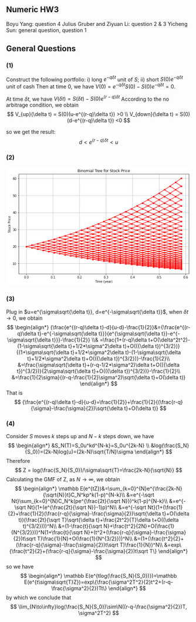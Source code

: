 ## Numeric HW3
Boyu Yang: question 4
Julius Gruber and Ziyuan Li: question 2 & 3
Yicheng Sun: general question, question 1


## General Questions
### (1)
Construct the following portfolio: 
i) long $e^{-q\delta t}$ unit of $S$; ii) short $S(0)e^{-q\delta t}$ unit of cash
 Then at time 0, we have $V(0) = e^{-q\delta t}S(0) - S(0)e^{-q\delta t} = 0$.

At time $\delta t$, we have $V(\delta t) = S(\delta t) - S(0)e^{(r-q)\delta t}$
According to the no arbitrage condition, we obtain
$$
V_{up}(\delta t) = S(0)(u-e^{(r-q)\delta t}) >0 \\
V_{down}(\delta t) = S(0)(d-e^{(r-q)\delta t}) <0
$$

so we get the result: $$d<e^{(r-q)\delta t}<u$$

### (2)
![Binomial Tree for Stock Price](binomial_tree_stock_price.png)

### (3)
Plug in $u=e^{\sigma\sqrt{\delta t}}, d=e^{-\sigma\sqrt{\delta t}}$, when $\delta t\to0$, we obtain
$$
\begin{align*}
{\frac{e^{(r-q)\delta t}-d}{u-d}-\frac{1}{2}}&={\frac{e^{(r-q)\delta t}-e^{-\sigma\sqrt{\delta t}}}{e^{\sigma\sqrt{\delta t}}-e^{-\sigma\sqrt{\delta t}}}-\frac{1}{2}} \\&
=\frac{1+(r-q)\delta t+O(\delta^2t^2)-(1-\sigma\sqrt{\delta t}+1/2*\sigma^2\delta t)+O(({\delta t})^{3/2})}{(1+\sigma\sqrt{\delta t}+1/2*\sigma^2\delta t)-(1-\sigma\sqrt{\delta t}+1/2*\sigma^2\delta t)+O(({\delta t})^{3/2})}-\frac{1}{2}\\
&=\frac{\sigma\sqrt{\delta t}+(r-q-1/2*\sigma^2)\delta t+O(({\delta t})^{3/2})}{2\sigma\sqrt{\delta t}+O(({\delta t})^{3/2})}-\frac{1}{2}\\
&=\frac{1}{2\sigma}{(r-q-\frac{1}{2}\sigma^2)\sqrt{\delta t}+O(\delta t)}
\end{align*}
$$
That is 
$$
{\frac{e^{(r-q)\delta t}-d}{u-d}=\frac{1}{2}}+\frac{1}{2}{(\frac{r-q}{\sigma}-\frac{\sigma}{2})\sqrt{\delta t}+O(\delta t)}
$$

### (4)
Consider $S$ moves $k$ steps up and $N-k$ steps down, we have
$$
\begin{align*}
&S_N(T)=S_0u^kd^{N-k}=S_0u^{2k-N} \\
&log(\frac{S_N}{S_0})=(2k-N)log(u)=(2k-N)\sqrt{T/N}\sigma
\end{align*}
$$
Therefore
$$
Z = log(\frac{S_N}{S_0})/\sigma\sqrt{T}=\frac{2k-N}{\sqrt{N}}
$$
Calculating the GMF of Z, as $N\to\infty$, we obtain
$$
\begin{align*}
\mathbb E(e^{tZ})&=\sum_{k=0}^{N}e^{\frac{2k-N}{\sqrt{N}}t}C_N^kp^k(1-p)^{N-k}\\
&=e^{-\sqrt Nt}\sum_{k=0}^{N}C_N^k(pe^{\frac{2t}{\sqrt N}})^k(1-p)^{N-k}\\
&=e^{-\sqrt Nt}(1+(e^{\frac{2t}{\sqrt N}}-1)p)^N\\
&=e^{-\sqrt Nt}(1+(\frac{1}{2}+\frac{1}{2}(\frac{r-q}{\sigma}-\frac{\sigma}{2})\sqrt{\delta t}+O(\delta t))(\frac{2t}{\sqrt T}\sqrt{\delta t}+\frac{2t^2}{T}\delta t+O((\delta t)^{3/2})))^N\\
&=(1-\frac{t}{\sqrt N}+\frac{t^2}{2N}+O(\frac{1}{N^{3/2}}))^N(1+\frac{t}{\sqrt N}+(t^2+(\frac{r-q}{\sigma}-\frac{\sigma}{2})t\sqrt T)\frac{1}{N}+O(\frac{1}{N^{3/2}}))^N\\
&=(1+(\frac{t^2}{2}+(\frac{r-q}{\sigma}-\frac{\sigma}{2})t\sqrt T)\frac{1}{N})^N\\
&=exp\{\frac{t^2}{2}+(\frac{r-q}{\sigma}-\frac{\sigma}{2})t\sqrt T\}
\end{align*}
$$
so we have
$$
\begin{align*}
\mathbb E(e^{tlog(\frac{S_N}{S_0})})=\mathbb E(e^{t\sigma\sqrt{T}Z})=exp\{\frac{\sigma^2T^2}{2}t^2+(r-q-\frac{\sigma^2}{2})Tt\}
\end{align*}
$$
by which we conclude that
$$
\lim_{N\to\infty}log(\frac{S_N}{S_0})\sim\N((r-q-\frac{\sigma^2}{2})T, \sigma^2T^2)
$$